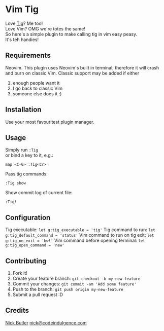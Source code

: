 Vim Tig
=======
Love [Tig](https://github.com/jonas/tig)? Me too!  
Love Vim? OMG we're totes the same!  
So here's a simple plugin to make calling tig in vim easy peasy.  
It's teh handies!

Requirements
------------
Neovim. This plugin uses Neovim's built in terminal; therefore it will crash
and burn on classic Vim. Classic support may be added if either

1. enough people want it
2. I go back to classic Vim
3. someone else does it :)

Installation
------------
Use your most favouritest plugin manager.

Usage
-----
Simply run `:Tig`  
or bind a key to it, e.g.:
```
map <C-G> :Tig<Cr>
```

Pass tig commands:
```
:Tig show
```

Show commit log of current file:
```
:Tig!
```

Configuration
-------------
Tig executable: `let g:tig_executable = 'tig'`
Tig command to run: `let g:tig_default_command = 'status'`
Vim command to run on tig exit: `let g:tig_on_exit = 'bw!'`
Vim command before opening terminal: `let g:tig_open_command = 'new'`

Contributing
------------
1. Fork it!
2. Create your feature branch: `git checkout -b my-new-feature`
3. Commit your changes: `git commit -am 'Add some feature'`
4. Push to the branch: `git push origin my-new-feature`
5. Submit a pull request :D

Credits
-------
[Nick Butler](https://www.codeindulgence.com) <nick@codeindulgence.com>
